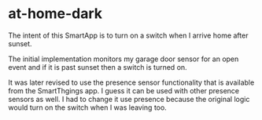 # at-home-dark

The intent of this SmartApp is to turn on a switch when I arrive home after sunset.

The initial implementation monitors my garage door sensor for an open event and if it is past sunset then a switch is turned on.

It was later revised to use the presence sensor functionality that is available from the SmartThgings app.  I guess it can be used with other presence sensors as well.  I had to change it use presence because the original logic would turn on the switch when I was leaving too.
